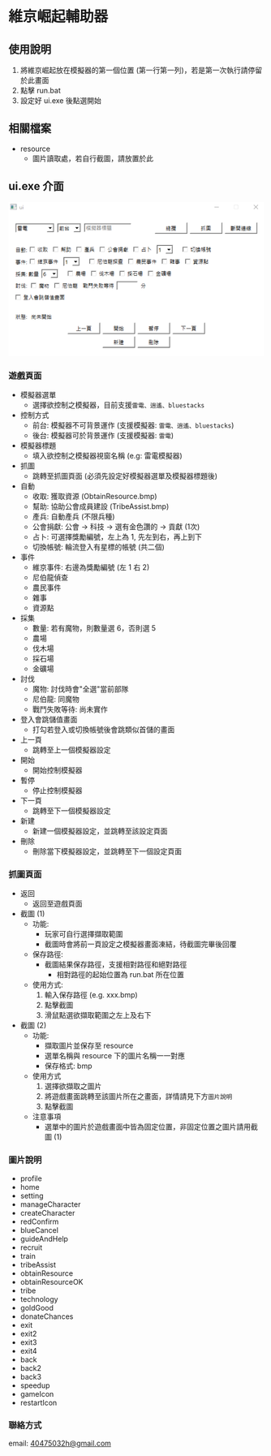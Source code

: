 # 維京崛起輔助器

## 使用說明

1. 將維京崛起放在模擬器的第一個位置 (第一行第一列)，若是第一次執行請停留於此畫面
2. 點擊 run.bat
3. 設定好 ui.exe 後點選開始

## 相關檔案

* resource
    * 圖片讀取處，若自行截圖，請放置於此

## ui.exe 介面

![ui.png](https://github.com/kruztw/viking-rise-game-aid/blob/main/picture/ui.png)

### 遊戲頁面

* 模擬器選單
    * 選擇欲控制之模擬器，目前支援`雷電、逍遙、bluestacks`
* 控制方式
    * 前台: 模擬器不可背景運作 (支援模擬器: `雷電、逍遙、bluestacks`)
    * 後台: 模擬器可於背景運作 (支援模擬器: `雷電`)
* 模擬器標題
    * 填入欲控制之模擬器視窗名稱 (e.g: 雷電模擬器)
* 抓圖
    * 跳轉至抓圖頁面 (必須先設定好模擬器選單及模擬器標題後)
* 自動
    * 收取: 獲取資源 (ObtainResource.bmp)
    * 幫助: 協助公會成員建設 (TribeAssist.bmp)
    * 產兵: 自動產兵 (不限兵種)
    * 公會捐獻: 公會 -> 科技 -> 選有金色讚的 -> 貢獻 (1次)
    * 占卜: 可選擇獎勵編號，左上為 1, 先左到右，再上到下
    * 切換帳號: 輪流登入有星標的帳號 (共二個)
* 事件
    * 維京事件: 右邊為獎勵編號 (左 1 右 2)
    * 尼伯龍偵查
    * 農民事件
    * 雜事
    * 資源點
* 採集
    * 數量: 若有魔物，則數量選 6，否則選 5
    * 農場
    * 伐木場
    * 採石場
    * 金礦場
* 討伐
    * 魔物: 討伐時會"全選"當前部隊
    * 尼伯龍: 同魔物
    * 戰鬥失敗等待: 尚未實作
* 登入會跳儲值畫面
    * 打勾若登入或切換帳號後會跳類似首儲的畫面
* 上一頁
    * 跳轉至上一個模擬器設定
* 開始
    * 開始控制模擬器
* 暫停
    * 停止控制模擬器
* 下一頁
    * 跳轉至下一個模擬器設定
* 新建
    * 新建一個模擬器設定，並跳轉至該設定頁面
* 刪除
    * 刪除當下模擬器設定，並跳轉至下一個設定頁面

### 抓圖頁面

* 返回
    * 返回至遊戲頁面
* 截圖 (1)
    * 功能:
        * 玩家可自行選擇擷取範圍
        * 截圖時會將前一頁設定之模擬器畫面凍結，待截圖完畢後回覆
    * 保存路徑:
        * 截圖結果保存路徑，支援相對路徑和絕對路徑
            * 相對路徑的起始位置為 run.bat 所在位置
    * 使用方式:
        1. 輸入保存路徑 (e.g. xxx.bmp)
        2. 點擊截圖
        3. 滑鼠點選欲擷取範圍之左上及右下
* 截圖 (2)
    * 功能:
        * 擷取圖片並保存至 resource
        * 選單名稱與 resource 下的圖片名稱一一對應
        * 保存格式: bmp
    * 使用方式
        1. 選擇欲擷取之圖片
        2. 將遊戲畫面跳轉至該圖片所在之畫面，詳情請見下方`圖片說明`
        3. 點擊截圖
    * 注意事項
        * 選單中的圖片於遊戲畫面中皆為固定位置，非固定位置之圖片請用截圖 (1)

### 圖片說明

* profile
* home
* setting
* manageCharacter
* createCharacter
* redConfirm
* blueCancel
* guideAndHelp
* recruit
* train
* tribeAssist
* obtainResource
* obtainResourceOK
* tribe
* technology
* goldGood
* donateChances
* exit
* exit2
* exit3
* exit4
* back
* back2
* back3
* speedup
* gameIcon
* restartIcon

### 聯絡方式

email: 40475032h@gmail.com
